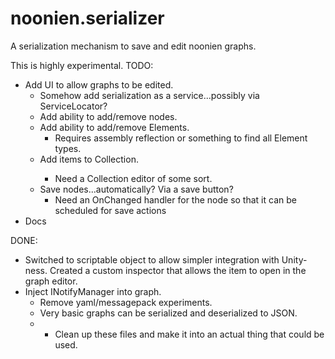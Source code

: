 # noonien.serializer
A serialization mechanism to save and edit noonien graphs.

This is highly experimental.
TODO:
  * Add UI to allow graphs to be edited.
    * Somehow add serialization as a service...possibly via ServiceLocator?
    * Add ability to add/remove nodes.
    * Add ability to add/remove Elements.
      * Requires assembly reflection or something to find all Element types.
    * Add items to Collection<T>.
      * Need a Collection<T> editor of some sort.
    * Save nodes...automatically? Via a save button?
      * Need an OnChanged handler for the node so that it can be scheduled for save actions
  * Docs

DONE:
* Switched to scriptable object to allow simpler integration with Unity-ness. Created a custom inspector that allows the item to open in the graph editor.
* Inject INotifyManager into graph.
  * Remove yaml/messagepack experiments.
  * Very basic graphs can be serialized and deserialized to JSON.
  *   * Clean up these files and make it into an actual thing that could be used.


